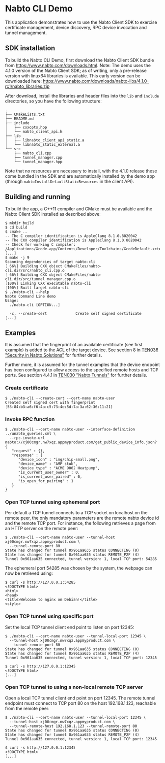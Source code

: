 # Nabto CLI Demo

This application demonstrates how to use the Nabto Client SDK to exercise certificate management, device discovery, RPC device invocation and tunnel management.

## SDK installation

To build the Nabto CLI Demo, first download the Nabto Client SDK bundle from https://www.nabto.com/downloads.html. Note: The demo uses the 4.1.0 version of the Nabto Client SDK; as of writing, only a pre-release version with linux64 libraries is available. This early version can be downloaded here: https://www.nabto.com/downloads/nabto-libs/4.1.0-rc1/nabto_libraries.zip

After download, install the libraries and header files into the `lib` and `include` directories, so you have the following structure:

```console
.
├── CMakeLists.txt
├── README.md
├── include
│   ├── cxxopts.hpp
│   └── nabto_client_api.h
├── lib
│   ├── libnabto_client_api_static.a
│   └── libnabto_static_external.a
└── src
    ├── nabto_cli.cpp
    ├── tunnel_manager.cpp
    └── tunnel_manager.hpp
```

Note that no resources are necessary to install, with the 4.1.0 release these come bundled in the SDK and are automatically installed by the demo app (through `nabtoInstallDefaultStaticResources` in the client API).

## Building and running

To build the app, a C++11 compiler and CMake must be available and the Nabto Client SDK installed as described above:

```console
$ mkdir build
$ cd build
$ cmake ..
-- The C compiler identification is AppleClang 8.1.0.8020042
-- The CXX compiler identification is AppleClang 8.1.0.8020042
-- Check for working C compiler: /Applications/Xcode.app/Contents/Developer/Toolchains/XcodeDefault.xctoolchain/usr/bin/cc
[...]
$ make -j 9
Scanning dependencies of target nabto-cli
[ 66%] Building CXX object CMakeFiles/nabto-cli.dir/src/nabto_cli.cpp.o
[ 66%] Building CXX object CMakeFiles/nabto-cli.dir/src/tunnel_manager.cpp.o
[100%] Linking CXX executable nabto-cli
[100%] Built target nabto-cli
$ ./nabto-cli --help
Nabto Command Line demo
Usage:
  ./nabto-cli [OPTION...]

  -c, --create-cert             Create self signed certificate
[...]
```

## Examples

It is assumed that the fingerprint of an available certificate (see first example) is added to the ACL of the target device. See section 8 in [TEN036 "Security in Nabto Solutions"](https://www.nabto.com/downloads/docs/TEN036%20Security%20in%20Nabto%20Solutions.pdf) for further details.

Further more, it is assumed for the tunnel examples that the device endpoint has been configured to allow access to the specified remote hosts and TCP ports. See section 4.4.1 in [TEN030 "Nabto Tunnels"](https://www.nabto.com/downloads/docs/TEN030%20Nabto%20Tunnels.pdf) for further details.


### Create certificate

```console
$ ./nabto-cli --create-cert --cert-name nabto-user
Created self signed cert with fingerprint [53:84:b3:a6:f6:4a:c5:73:4e:5d:7a:3a:62:36:11:21]
```


### Invoke RPC function

```console
$ ./nabto-cli --cert-name nabto-user --interface-definition ../unabto_queries.xml \
  --rpc-invoke-url nabto://xj00cmgr.nw7xqz.appmyproduct.com/get_public_device_info.json? 
{
   "request" : {},
   "response" : {
      "device_icon" : "img/chip-small.png",
      "device_name" : "AMP stub",
      "device_type" : "ACME 9002 Heatpump",
      "is_current_user_owner" : 0,
      "is_current_user_paired" : 0,
      "is_open_for_pairing" : 1
   }
}
```


### Open TCP tunnel using ephemeral port

Per default a TCP tunnel connects to a TCP socket on localhost on the remote peer, the only mandatory parameters are the remote nabto device id and the remote TCP port. For instance, the following retrieves a page from an HTTP server on the remote peer:

```console
$ ./nabto-cli --cert-name nabto-user --tunnel-host xj00cmgr.nw7xqz.appmyproduct.com \
  --tunnel-remote-port 80
State has changed for tunnel 0x961aa635 status CONNECTING (0)
State has changed for tunnel 0x961aa635 status REMOTE_P2P (4)
Tunnel 0x961aa635 connected, tunnel version: 1, local TCP port: 54285
```

The ephemeral port 54285 was chosen by the system, the webpage can now be retrieved using:

```console
$ curl -s http://127.0.0.1:54285
<!DOCTYPE html>
<html>
<head>
<title>Welcome to nginx on Debian!</title>
<style>
```


### Open TCP tunnel using specific port 

Set the local TCP tunnel client end point to listen on port 12345:

```console
$ ./nabto-cli --cert-name nabto-user --tunnel-local-port 12345 \
  --tunnel-host xj00cmgr.nw7xqz.appmyproduct.com \
  --tunnel-remote-port 80
State has changed for tunnel 0x961aa635 status CONNECTING (0)
State has changed for tunnel 0x961aa635 status REMOTE_P2P (4)
Tunnel 0x961aa635 connected, tunnel version: 1, local TCP port: 12345
```

```console
$ curl -s http://127.0.0.1:12345
<!DOCTYPE html>
[...]
```


### Open TCP tunnel to using a non-local remote TCP server

Open a local TCP tunnel client end point on port 12345. The remote tunnel endpoint must connect to TCP port 80 on the host 192.168.1.123, reachable from the remote peer:

```console
$ ./nabto-cli --cert-name nabto-user --tunnel-local-port 12345 \
  --tunnel-host xj00cmgr.nw7xqz.appmyproduct.com \
  --tunnel-remote-host 192.168.1.123 --tunnel-remote-port 80
State has changed for tunnel 0x961aa635 status CONNECTING (0)
State has changed for tunnel 0x961aa635 status REMOTE_P2P (4)
Tunnel 0x961aa635 connected, tunnel version: 1, local TCP port: 12345
```

```console
$ curl -s http://127.0.0.1:12345
<!DOCTYPE html>
[...]
```

